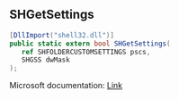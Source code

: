 ## SHGetSettings

```csharp
[DllImport("shell32.dll")]
public static extern bool SHGetSettings(
   ref SHFOLDERCUSTOMSETTINGS pscs,
   SHGSS dwMask
);
```

Microsoft documentation: [Link](https://docs.microsoft.com/en-us/windows/win32/api/shlobj_core/nf-shlobj_core-shgetsettings)
